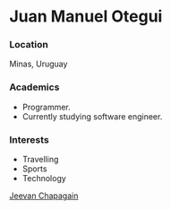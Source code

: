 # Juan Manuel Otegui

### Location

Minas, Uruguay

### Academics

- Programmer.
- Currently studying software engineer.

### Interests

- Travelling
- Sports
- Technology

[Jeevan Chapagain](https://github.com/JuanMa06)